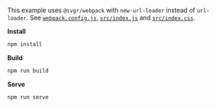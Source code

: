 This example uses `@svgr/webpack` with `new-url-loader` instead of `url-loader`. See [`webpack.config.js`](webpack.config.js), [`src/index.js`](src/index.js) and [`src/index.css`](src/index.css).

**Install**

```sh
npm install
```

**Build**

```sh
npm run build
```

**Serve**

```sh
npm run serve
```
